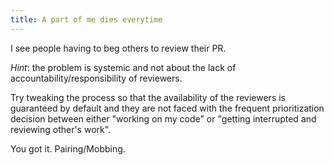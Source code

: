 ```yaml
---
title: A part of me dies everytime
---
```


I see people having to beg others to review their PR.

_Hint_: the problem is systemic and not about the lack of accountability/responsibility of reviewers.  

Try tweaking the process so that the availability of the reviewers is guaranteed by default and they are not faced with the frequent prioritization decision between either "working on my code" or "getting interrupted and reviewing other's work".

You got it. Pairing/Mobbing.
